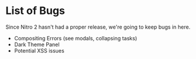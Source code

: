 List of Bugs
============

Since Nitro 2 hasn't had a proper release, we're going to keep bugs in here.

- Compositing Errors (see modals, collapsing tasks)
- Dark Theme Panel
- Potential XSS issues
